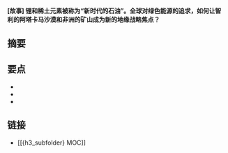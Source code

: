 #### [故事] 锂和稀土元素被称为“新时代的石油”。全球对绿色能源的追求，如何让智利的阿塔卡马沙漠和非洲的矿山成为新的地缘战略焦点？


## 摘要


## 要点

- 
- 
- 

## 链接

- [[{h3_subfolder} MOC]]
